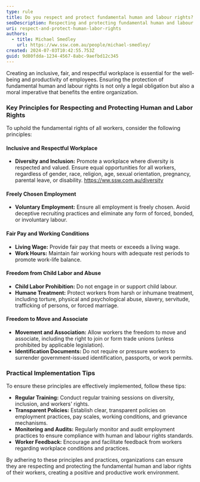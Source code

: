 ```yaml
---
type: rule
title: Do you respect and protect fundamental human and labour rights?
seoDescription: Respecting and protecting fundamental human and labour rights for workers.
uri: respect-and-protect-human-labor-rights
authors:
  - title: Michael Smedley
    url: https://ww.ssw.com.au/people/michael-smedley/
created: 2024-07-03T10:42:55.753Z
guid: 9d80fdda-1234-4567-8abc-9aefbd12c345
---
```


Creating an inclusive, fair, and respectful workplace is essential for the well-being and productivity of employees. Ensuring the protection of fundamental human and labour rights is not only a legal obligation but also a moral imperative that benefits the entire organization.

<!--endintro-->

### Key Principles for Respecting and Protecting Human and Labor Rights

To uphold the fundamental rights of all workers, consider the following principles:

#### Inclusive and Respectful Workplace

- **Diversity and Inclusion:** Promote a workplace where diversity is respected and valued. Ensure equal opportunities for all workers, regardless of gender, race, religion, age, sexual orientation, pregnancy, parental leave, or disability. <https://ww.ssw.com.au/diversity>

#### Freely Chosen Employment

- **Voluntary Employment:** Ensure all employment is freely chosen. Avoid deceptive recruiting practices and eliminate any form of forced, bonded, or involuntary labour.

#### Fair Pay and Working Conditions

- **Living Wage:** Provide fair pay that meets or exceeds a living wage.
- **Work Hours:** Maintain fair working hours with adequate rest periods to promote work-life balance.

#### Freedom from Child Labor and Abuse

- **Child Labor Prohibition:** Do not engage in or support child labour.
- **Humane Treatment:** Protect workers from harsh or inhumane treatment, including torture, physical and psychological abuse, slavery, servitude, trafficking of persons, or forced marriage.

#### Freedom to Move and Associate

- **Movement and Association:** Allow workers the freedom to move and associate, including the right to join or form trade unions (unless prohibited by applicable legislation).
- **Identification Documents:** Do not require or pressure workers to surrender government-issued identification, passports, or work permits.

### Practical Implementation Tips

To ensure these principles are effectively implemented, follow these tips:

- **Regular Training:** Conduct regular training sessions on diversity, inclusion, and workers' rights.
- **Transparent Policies:** Establish clear, transparent policies on employment practices, pay scales, working conditions, and grievance mechanisms.
- **Monitoring and Audits:** Regularly monitor and audit employment practices to ensure compliance with human and labour rights standards.
- **Worker Feedback:** Encourage and facilitate feedback from workers regarding workplace conditions and practices.

By adhering to these principles and practices, organizations can ensure they are respecting and protecting the fundamental human and labor rights of their workers, creating a positive and productive work environment.
